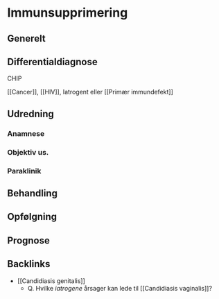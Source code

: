 # Immunsupprimering
## Generelt


## Differentialdiagnose
CHIP

[[Cancer]], [[HIV]], Iatrogent eller [[Primær immundefekt]]

## Udredning
### Anamnese

### Objektiv us.

### Paraklinik

## Behandling


## Opfølgning


## Prognose


## Backlinks
* [[Candidiasis genitalis]]
	* Q. Hvilke *iatrogene* årsager kan lede til [[Candidiasis vaginalis]]?

<!-- #anki/tag/med/gp #anki/deck/Medicine -->

<!-- {BearID:6A870E97-6787-4A6B-9ECD-CE9F087B0378-19264-000028F562D8DA6C} -->
